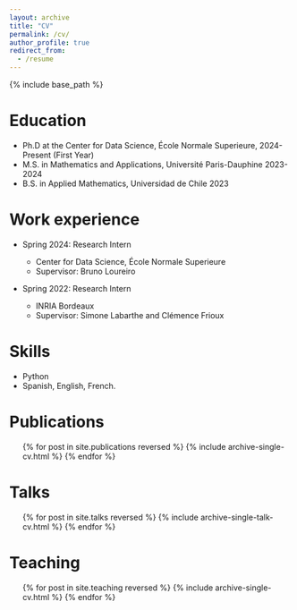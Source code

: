 ```yaml
---
layout: archive
title: "CV"
permalink: /cv/
author_profile: true
redirect_from:
  - /resume
---
```


{% include base_path %}

Education
======
* Ph.D at the Center for Data Science, École Normale Superieure, 2024-Present (First Year)
* M.S. in Mathematics and Applications, Université Paris-Dauphine 2023-2024
* B.S. in Applied Mathematics, Universidad de Chile 2023

Work experience
======
* Spring 2024: Research Intern
  * Center for Data Science, École Normale Superieure
  * Supervisor: Bruno Loureiro

* Spring 2022: Research Intern
  * INRIA Bordeaux
  * Supervisor: Simone Labarthe and Clémence Frioux
  
Skills
======
* Python
* Spanish, English, French. 

Publications
======
  <ul>{% for post in site.publications reversed %}
    {% include archive-single-cv.html %}
  {% endfor %}</ul>
  
Talks
======
  <ul>{% for post in site.talks reversed %}
    {% include archive-single-talk-cv.html  %}
  {% endfor %}</ul>
  
Teaching
======
  <ul>{% for post in site.teaching reversed %}
    {% include archive-single-cv.html %}
  {% endfor %}</ul>
  
